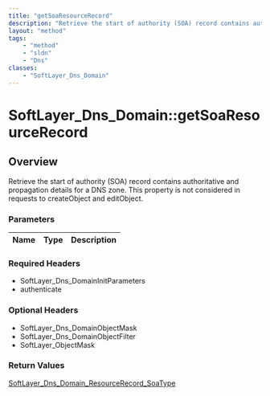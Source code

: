 ```yaml
---
title: "getSoaResourceRecord"
description: "Retrieve the start of authority (SOA) record contains authoritative and propagation details for a DNS zone. This propert... "
layout: "method"
tags:
    - "method"
    - "sldn"
    - "Dns"
classes:
    - "SoftLayer_Dns_Domain"
---
```

# SoftLayer_Dns_Domain::getSoaResourceRecord
## Overview 
Retrieve the start of authority (SOA) record contains authoritative and propagation details for a DNS zone. This property is not considered in requests to createObject and editObject.

### Parameters 
|Name | Type | Description |
| --- | --- | --- |


### Required Headers
* SoftLayer_Dns_DomainInitParameters
* authenticate

### Optional Headers
* SoftLayer_Dns_DomainObjectMask
* SoftLayer_Dns_DomainObjectFilter
* SoftLayer_ObjectMask

### Return Values
<a href='/reference/datatypes/SoftLayer_Dns_Domain_ResourceRecord_SoaType'>SoftLayer_Dns_Domain_ResourceRecord_SoaType </a>

